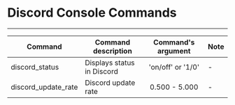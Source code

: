 # Discord Console Commands

___

| Сommand | Command description | Command's argument | Note |
|---|---|:---:|---|
| discord_status | Displays status in Discord | 'on/off' or '1/0' | - |
| discord_update_rate | Discord update rate | 0.500 - 5.000 | - |
